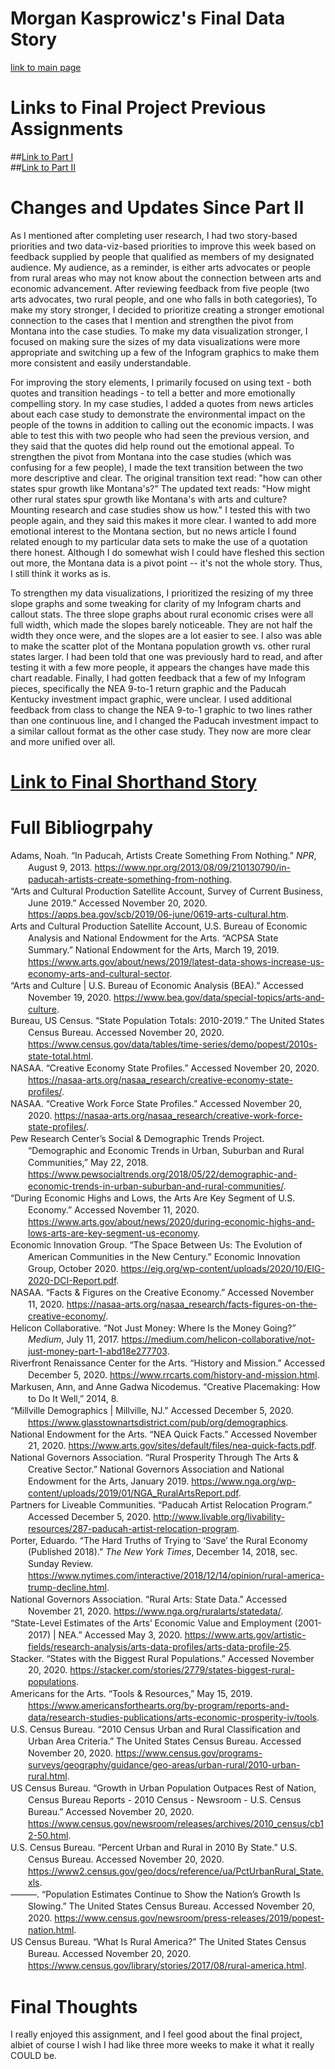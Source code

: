 # Morgan Kasprowicz's Final Data Story
[link to main page](/README.md)
   
   
# Links to Final Project Previous Assignments 
##[Link to Part I](/Kasprowicz_Final_Part_I.md)  
##[Link to Part II](/Final_PartII.md)  

# Changes and Updates Since Part II  
  
As I mentioned after completing user research, I had two story-based priorities and two data-viz-based priorities to improve this week based on feedback supplied by people that qualified as members of my designated audience. My audience, as a reminder, is either arts advocates or people from rural areas who may not know about the connection between arts and economic advancement. After reviewing feedback from five people (two arts advocates, two rural people, and one who falls in both categories), To make my story stronger, I decided to prioritize creating a stronger emotional connection to the cases that I mention and strengthen the pivot from Montana into the case studies. To make my data visualization stronger, I focused on making sure the sizes of my data visualizations were more appropriate and switching up a few of the Infogram graphics to make them more consistent and easily understandable.   

For improving the story elements, I primarily focused on using text - both quotes and transition headings - to tell a better and more emotionally compelling story. In my case studies, I added a quotes from news articles about each case study to demonstrate the environmental impact on the people of the towns in addition to calling out the economic impacts. I was able to test this with two people who had seen the previous version, and they said that the quotes did help round out the emotional appeal. To strengthen the pivot from Montana into the case studies (which was confusing for a few people), I made the text transition between the two more descriptive and clear. The original transition text read: "how can other states spur growth like Montana's?" The updated text reads: "How might other rural states spur growth like Montana's with arts and culture? Mounting research and case studies show us how." I tested this with two people again, and they said this makes it more clear. I wanted to add more emotional interest to the Montana section, but no news article I found related enough to my particular data sets to make the use of a quotation there honest. Although I do somewhat wish I could have fleshed this section out more, the Montana data is a pivot point -- it's not the whole story. Thus, I still think it works as is.   

To strengthen my data visualizations, I prioritized the resizing of my three slope graphs and some tweaking for clarity of my Infogram charts and callout stats. The three slope graphs about rural economic crises were all full width, which made the slopes barely noticeable. They are not half the width they once were, and the slopes are a lot easier to see. I also was able to make the scatter plot of the Montana population growth vs. other rural states larger. I had been told that one was previously hard to read, and after testing it with a few more people, it appears the changes have made this chart readable. Finally, I had gotten feedback that a few of my Infogram pieces, specifically the NEA 9-to-1 return graphic and the Paducah Kentucky investment impact graphic, were unclear. I used additional feedback from class to change the NEA 9-to-1 graphic to two lines rather than one continuous line, and I changed the Paducah investment impact to a similar callout format as the other case study. They now are more clear and more unified over all.   

# [Link to Final Shorthand Story](https://carnegiemellon.shorthandstories.com/boosting-rural-economies-through-arts-and-culture/index.html)  
# Full Bibliogrpahy  
<!DOCTYPE html PUBLIC "-//W3C//DTD XHTML 1.1//EN" "http://www.w3.org/TR/xhtml11/DTD/xhtml11.dtd">
<html xmlns="http://www.w3.org/1999/xhtml" xml:lang="en">
<head>
<meta http-equiv="Content-Type" content="text/html; charset=utf-8"/>
<title>Bibliography</title>
</head>
<body>
<div class="csl-bib-body" style="line-height: 1.35; margin-left: 2em; text-indent:-2em;">
  <div class="csl-entry">Adams, Noah. “In Paducah, Artists Create Something From Nothing.” <i>NPR</i>, August 9, 2013. <a href="https://www.npr.org/2013/08/09/210130790/in-paducah-artists-create-something-from-nothing">https://www.npr.org/2013/08/09/210130790/in-paducah-artists-create-something-from-nothing</a>.</div>
  <span class="Z3988" title="url_ver=Z39.88-2004&amp;ctx_ver=Z39.88-2004&amp;rfr_id=info%3Asid%2Fzotero.org%3A2&amp;rft_val_fmt=info%3Aofi%2Ffmt%3Akev%3Amtx%3Adc&amp;rft.type=newspaperArticle&amp;rft.title=In%20Paducah%2C%20Artists%20Create%20Something%20From%20Nothing&amp;rft.source=NPR&amp;rft.description=The%20Lowertown%20neighborhood%20of%20Paducah%2C%20Ky.%2C%20once%20riddled%20with%20crime%20and%20dilapidated%20homes%2C%20is%20now%20a%20haven%20for%20artists%20and%20a%20thriving%20community%20life.%20Artists%20and%20non-artists%20alike%20have%20been%20moving%20to%20the%20neighborhood%20since%202000%2C%20when%20the%20city%20decided%20to%20create%20the%20Artist%20Relocation%20Program.&amp;rft.identifier=https%3A%2F%2Fwww.npr.org%2F2013%2F08%2F09%2F210130790%2Fin-paducah-artists-create-something-from-nothing&amp;rft.aufirst=Noah&amp;rft.aulast=Adams&amp;rft.au=Noah%20Adams&amp;rft.date=2013-08-09&amp;rft.language=en"></span>
  <div class="csl-entry">“Arts and Cultural Production Satellite Account, Survey of Current Business, June 2019.” Accessed November 20, 2020. <a href="https://apps.bea.gov/scb/2019/06-june/0619-arts-cultural.htm">https://apps.bea.gov/scb/2019/06-june/0619-arts-cultural.htm</a>.</div>
  <span class="Z3988" title="url_ver=Z39.88-2004&amp;ctx_ver=Z39.88-2004&amp;rfr_id=info%3Asid%2Fzotero.org%3A2&amp;rft_val_fmt=info%3Aofi%2Ffmt%3Akev%3Amtx%3Adc&amp;rft.type=webpage&amp;rft.title=Arts%20and%20Cultural%20Production%20Satellite%20Account%2C%20Survey%20of%20Current%20Business%2C%20June%202019&amp;rft.identifier=https%3A%2F%2Fapps.bea.gov%2Fscb%2F2019%2F06-june%2F0619-arts-cultural.htm"></span>
  <div class="csl-entry">Arts and Cultural Production Satellite Account, U.S. Bureau of Economic Analysis and National Endowment for the Arts. “ACPSA State Summary.” National Endowment for the Arts, March 19, 2019. <a href="https://www.arts.gov/about/news/2019/latest-data-shows-increase-us-economy-arts-and-cultural-sector">https://www.arts.gov/about/news/2019/latest-data-shows-increase-us-economy-arts-and-cultural-sector</a>.</div>
  <span class="Z3988" title="url_ver=Z39.88-2004&amp;ctx_ver=Z39.88-2004&amp;rfr_id=info%3Asid%2Fzotero.org%3A2&amp;rft_val_fmt=info%3Aofi%2Ffmt%3Akev%3Amtx%3Abook&amp;rft.genre=report&amp;rft.btitle=ACPSA%20State%20Summary&amp;rft.aulast=Arts%20and%20Cultural%20Production%20Satellite%20Account%2C%20U.S.%20Bureau%20of%20Economic%20Analysis%20and%20National%20Endowment%20for%20the%20Arts&amp;rft.au=Arts%20and%20Cultural%20Production%20Satellite%20Account%2C%20U.S.%20Bureau%20of%20Economic%20Analysis%20and%20National%20Endowment%20for%20the%20Arts&amp;rft.date=2019-03-19"></span>
  <div class="csl-entry">“Arts and Culture | U.S. Bureau of Economic Analysis (BEA).” Accessed November 19, 2020. <a href="https://www.bea.gov/data/special-topics/arts-and-culture">https://www.bea.gov/data/special-topics/arts-and-culture</a>.</div>
  <span class="Z3988" title="url_ver=Z39.88-2004&amp;ctx_ver=Z39.88-2004&amp;rfr_id=info%3Asid%2Fzotero.org%3A2&amp;rft_val_fmt=info%3Aofi%2Ffmt%3Akev%3Amtx%3Adc&amp;rft.type=webpage&amp;rft.title=Arts%20and%20Culture%20%7C%20U.S.%20Bureau%20of%20Economic%20Analysis%20(BEA)&amp;rft.identifier=https%3A%2F%2Fwww.bea.gov%2Fdata%2Fspecial-topics%2Farts-and-culture"></span>
  <div class="csl-entry">Bureau, US Census. “State Population Totals: 2010-2019.” The United States Census Bureau. Accessed November 20, 2020. <a href="https://www.census.gov/data/tables/time-series/demo/popest/2010s-state-total.html">https://www.census.gov/data/tables/time-series/demo/popest/2010s-state-total.html</a>.</div>
  <span class="Z3988" title="url_ver=Z39.88-2004&amp;ctx_ver=Z39.88-2004&amp;rfr_id=info%3Asid%2Fzotero.org%3A2&amp;rft_val_fmt=info%3Aofi%2Ffmt%3Akev%3Amtx%3Adc&amp;rft.type=webpage&amp;rft.title=State%20Population%20Totals%3A%202010-2019&amp;rft.description=This%20page%20features%20Vintage%202019%20population%20estimates%20totals%20and%20components%20of%20change.&amp;rft.identifier=https%3A%2F%2Fwww.census.gov%2Fdata%2Ftables%2Ftime-series%2Fdemo%2Fpopest%2F2010s-state-total.html&amp;rft.aufirst=US%20Census&amp;rft.aulast=Bureau&amp;rft.au=US%20Census%20Bureau&amp;rft.language=EN-US"></span>
  <div class="csl-entry">NASAA. “Creative Economy State Profiles.” Accessed November 20, 2020. <a href="https://nasaa-arts.org/nasaa_research/creative-economy-state-profiles/">https://nasaa-arts.org/nasaa_research/creative-economy-state-profiles/</a>.</div>
  <span class="Z3988" title="url_ver=Z39.88-2004&amp;ctx_ver=Z39.88-2004&amp;rfr_id=info%3Asid%2Fzotero.org%3A2&amp;rft_val_fmt=info%3Aofi%2Ffmt%3Akev%3Amtx%3Adc&amp;rft.type=webpage&amp;rft.title=Creative%20Economy%20State%20Profiles&amp;rft.identifier=https%3A%2F%2Fnasaa-arts.org%2Fnasaa_research%2Fcreative-economy-state-profiles%2F&amp;rft.language=en"></span>
  <div class="csl-entry">NASAA. “Creative Work Force State Profiles.” Accessed November 20, 2020. <a href="https://nasaa-arts.org/nasaa_research/creative-work-force-state-profiles/">https://nasaa-arts.org/nasaa_research/creative-work-force-state-profiles/</a>.</div>
  <span class="Z3988" title="url_ver=Z39.88-2004&amp;ctx_ver=Z39.88-2004&amp;rfr_id=info%3Asid%2Fzotero.org%3A2&amp;rft_val_fmt=info%3Aofi%2Ffmt%3Akev%3Amtx%3Adc&amp;rft.type=webpage&amp;rft.title=Creative%20Work%20Force%20State%20Profiles&amp;rft.description=Based%20on%20the%20Arts%20and%20Cultural%20Production%20Satellite%20Account%20(ACPSA)%20for%202014%2C%20a%20partnership%20between%20the%20National%20Endowment%20for%20the%20Arts%20and%20the%20Bureau%20of%20Economic%20Analysis.&amp;rft.identifier=https%3A%2F%2Fnasaa-arts.org%2Fnasaa_research%2Fcreative-work-force-state-profiles%2F&amp;rft.language=en"></span>
  <div class="csl-entry">Pew Research Center’s Social &amp; Demographic Trends Project. “Demographic and Economic Trends in Urban, Suburban and Rural Communities,” May 22, 2018. <a href="https://www.pewsocialtrends.org/2018/05/22/demographic-and-economic-trends-in-urban-suburban-and-rural-communities/">https://www.pewsocialtrends.org/2018/05/22/demographic-and-economic-trends-in-urban-suburban-and-rural-communities/</a>.</div>
  <span class="Z3988" title="url_ver=Z39.88-2004&amp;ctx_ver=Z39.88-2004&amp;rfr_id=info%3Asid%2Fzotero.org%3A2&amp;rft_val_fmt=info%3Aofi%2Ffmt%3Akev%3Amtx%3Adc&amp;rft.type=blogPost&amp;rft.title=Demographic%20and%20economic%20trends%20in%20urban%2C%20suburban%20and%20rural%20communities&amp;rft.description=Three%20key%20demographic%20forces%20have%20reshaped%20the%20overall%20U.S.%20population%20in%20recent%20years%3A%20growing%20racial%20and%20ethnic%20diversity%2C%20increasing%20immigration%20and&amp;rft.identifier=https%3A%2F%2Fwww.pewsocialtrends.org%2F2018%2F05%2F22%2Fdemographic-and-economic-trends-in-urban-suburban-and-rural-communities%2F&amp;rft.date=2018-05-22&amp;rft.language=en-US"></span>
  <div class="csl-entry">“During Economic Highs and Lows, the Arts Are Key Segment of U.S. Economy.” Accessed November 11, 2020. <a href="https://www.arts.gov/about/news/2020/during-economic-highs-and-lows-arts-are-key-segment-us-economy">https://www.arts.gov/about/news/2020/during-economic-highs-and-lows-arts-are-key-segment-us-economy</a>.</div>
  <span class="Z3988" title="url_ver=Z39.88-2004&amp;ctx_ver=Z39.88-2004&amp;rfr_id=info%3Asid%2Fzotero.org%3A2&amp;rft_val_fmt=info%3Aofi%2Ffmt%3Akev%3Amtx%3Adc&amp;rft.type=webpage&amp;rft.title=During%20Economic%20Highs%20and%20Lows%2C%20the%20Arts%20Are%20Key%20Segment%20of%20U.S.%20Economy&amp;rft.description=According%20to%20the%20latest%20data%20issued%20today%20by%20the%20Bureau%20of%20Economic%20Analysis%20and%20the%20National%20Endowment%20for%20the%20Arts%2C%20the%20arts%20remain%20a%20vital%20component%20of%20the%20U.S.%20economy.&amp;rft.identifier=https%3A%2F%2Fwww.arts.gov%2Fabout%2Fnews%2F2020%2Fduring-economic-highs-and-lows-arts-are-key-segment-us-economy&amp;rft.language=en"></span>
  <div class="csl-entry">Economic Innovation Group. “The Space Between Us: The Evolution of American Communities in the New Century.” Economic Innovation Group, October 2020. <a href="https://eig.org/wp-content/uploads/2020/10/EIG-2020-DCI-Report.pdf">https://eig.org/wp-content/uploads/2020/10/EIG-2020-DCI-Report.pdf</a>.</div>
  <span class="Z3988" title="url_ver=Z39.88-2004&amp;ctx_ver=Z39.88-2004&amp;rfr_id=info%3Asid%2Fzotero.org%3A2&amp;rft_val_fmt=info%3Aofi%2Ffmt%3Akev%3Amtx%3Abook&amp;rft.genre=report&amp;rft.btitle=The%20Space%20Between%20Us%3A%20The%20Evolution%20of%20American%20Communities%20in%20the%20New%20Century&amp;rft.aulast=Economic%20Innovation%20Group&amp;rft.au=Economic%20Innovation%20Group&amp;rft.date=2020-10"></span>
  <div class="csl-entry">NASAA. “Facts &amp; Figures on the Creative Economy.” Accessed November 11, 2020. <a href="https://nasaa-arts.org/nasaa_research/facts-figures-on-the-creative-economy/">https://nasaa-arts.org/nasaa_research/facts-figures-on-the-creative-economy/</a>.</div>
  <span class="Z3988" title="url_ver=Z39.88-2004&amp;ctx_ver=Z39.88-2004&amp;rfr_id=info%3Asid%2Fzotero.org%3A2&amp;rft_val_fmt=info%3Aofi%2Ffmt%3Akev%3Amtx%3Adc&amp;rft.type=webpage&amp;rft.title=Facts%20%26%20Figures%20on%20the%20Creative%20Economy&amp;rft.identifier=https%3A%2F%2Fnasaa-arts.org%2Fnasaa_research%2Ffacts-figures-on-the-creative-economy%2F&amp;rft.language=en"></span>
  <div class="csl-entry">Helicon Collaborative. “Not Just Money: Where Is the Money Going?” <i>Medium</i>, July 11, 2017. <a href="https://medium.com/helicon-collaborative/not-just-money-part-1-abd18e277703">https://medium.com/helicon-collaborative/not-just-money-part-1-abd18e277703</a>.</div>
  <span class="Z3988" title="url_ver=Z39.88-2004&amp;ctx_ver=Z39.88-2004&amp;rfr_id=info%3Asid%2Fzotero.org%3A2&amp;rft_val_fmt=info%3Aofi%2Ffmt%3Akev%3Amtx%3Adc&amp;rft.type=newspaperArticle&amp;rft.title=Not%20Just%20Money%3A%20Where%20is%20the%20Money%20Going%3F&amp;rft.source=Medium&amp;rft.description=Part%201&amp;rft.identifier=https%3A%2F%2Fmedium.com%2Fhelicon-collaborative%2Fnot-just-money-part-1-abd18e277703&amp;rft.aulast=Helicon%20Collaborative&amp;rft.au=Helicon%20Collaborative&amp;rft.date=2017-07-11&amp;rft.language=en"></span>
  <div class="csl-entry">Riverfront Renaissance Center for the Arts. “History and Mission.” Accessed December 5, 2020. <a href="https://www.rrcarts.com/history-and-mission.html">https://www.rrcarts.com/history-and-mission.html</a>.</div>
  <span class="Z3988" title="url_ver=Z39.88-2004&amp;ctx_ver=Z39.88-2004&amp;rfr_id=info%3Asid%2Fzotero.org%3A2&amp;rft_val_fmt=info%3Aofi%2Ffmt%3Akev%3Amtx%3Adc&amp;rft.type=webpage&amp;rft.title=History%20and%20Mission&amp;rft.description=Since%20April%20of%202001%2C%20the%20Riverfront%20Renaissance%20Center%20for%20the%20Arts%20(RRCA)%20has%20been%20a%20non-profit%20community%20arts%20and%20cultural%20center%20in%20the%20heart%20of%20Millville's%20Glasstown%20Arts%20District.%20RRCA%20was%20the...&amp;rft.identifier=https%3A%2F%2Fwww.rrcarts.com%2Fhistory-and-mission.html&amp;rft.language=en"></span>
  <div class="csl-entry">Markusen, Ann, and Anne Gadwa Nicodemus. “Creative Placemaking: How to Do It Well,” 2014, 8.</div>
  <span class="Z3988" title="url_ver=Z39.88-2004&amp;ctx_ver=Z39.88-2004&amp;rfr_id=info%3Asid%2Fzotero.org%3A2&amp;rft_val_fmt=info%3Aofi%2Ffmt%3Akev%3Amtx%3Ajournal&amp;rft.genre=article&amp;rft.atitle=Creative%20Placemaking%3A%20How%20to%20Do%20It%20Well&amp;rft.aufirst=Ann&amp;rft.aulast=Markusen&amp;rft.au=Ann%20Markusen&amp;rft.au=Anne%20Gadwa%20Nicodemus&amp;rft.date=2014&amp;rft.pages=8&amp;rft.language=en"></span>
  <div class="csl-entry">“Millville Demographics | Millville, NJ.” Accessed December 5, 2020. <a href="https://www.glasstownartsdistrict.com/pub/org/demographics">https://www.glasstownartsdistrict.com/pub/org/demographics</a>.</div>
  <span class="Z3988" title="url_ver=Z39.88-2004&amp;ctx_ver=Z39.88-2004&amp;rfr_id=info%3Asid%2Fzotero.org%3A2&amp;rft_val_fmt=info%3Aofi%2Ffmt%3Akev%3Amtx%3Adc&amp;rft.type=webpage&amp;rft.title=Millville%20Demographics%20%7C%20Millville%2C%20NJ&amp;rft.identifier=https%3A%2F%2Fwww.glasstownartsdistrict.com%2Fpub%2Forg%2Fdemographics"></span>
  <div class="csl-entry">National Endowment for the Arts. “NEA Quick Facts.” Accessed November 21, 2020. <a href="https://www.arts.gov/sites/default/files/nea-quick-facts.pdf">https://www.arts.gov/sites/default/files/nea-quick-facts.pdf</a>.</div>
  <span class="Z3988" title="url_ver=Z39.88-2004&amp;ctx_ver=Z39.88-2004&amp;rfr_id=info%3Asid%2Fzotero.org%3A2&amp;rft_val_fmt=info%3Aofi%2Ffmt%3Akev%3Amtx%3Adc&amp;rft.type=document&amp;rft.title=NEA%20Quick%20Facts&amp;rft.identifier=https%3A%2F%2Fwww.arts.gov%2Fsites%2Fdefault%2Ffiles%2Fnea-quick-facts.pdf&amp;rft.aulast=National%20Endowment%20for%20the%20Arts&amp;rft.au=National%20Endowment%20for%20the%20Arts"></span>
  <div class="csl-entry">National Governors Association. “Rural Prosperity Through The Arts &amp; Creative Sector.” National Governors Association and National Endowment for the Arts, January 2019. <a href="https://www.nga.org/wp-content/uploads/2019/01/NGA_RuralArtsReport.pdf">https://www.nga.org/wp-content/uploads/2019/01/NGA_RuralArtsReport.pdf</a>.</div>
  <span class="Z3988" title="url_ver=Z39.88-2004&amp;ctx_ver=Z39.88-2004&amp;rfr_id=info%3Asid%2Fzotero.org%3A2&amp;rft_val_fmt=info%3Aofi%2Ffmt%3Akev%3Amtx%3Abook&amp;rft.genre=report&amp;rft.btitle=Rural%20Prosperity%20Through%20The%20Arts%20%26%20Creative%20Sector&amp;rft.aulast=National%20Governors%20Association&amp;rft.au=National%20Governors%20Association&amp;rft.date=2019-01"></span>
  <div class="csl-entry">Partners for Liveable Communities. “Paducah Artist Relocation Program.” Accessed December 5, 2020. <a href="http://www.livable.org/livability-resources/287-paducah-artist-relocation-program">http://www.livable.org/livability-resources/287-paducah-artist-relocation-program</a>.</div>
  <span class="Z3988" title="url_ver=Z39.88-2004&amp;ctx_ver=Z39.88-2004&amp;rfr_id=info%3Asid%2Fzotero.org%3A2&amp;rft_val_fmt=info%3Aofi%2Ffmt%3Akev%3Amtx%3Adc&amp;rft.type=webpage&amp;rft.title=Paducah%20Artist%20Relocation%20Program&amp;rft.identifier=http%3A%2F%2Fwww.livable.org%2Flivability-resources%2F287-paducah-artist-relocation-program"></span>
  <div class="csl-entry">Porter, Eduardo. “The Hard Truths of Trying to ‘Save’ the Rural Economy (Published 2018).” <i>The New York Times</i>, December 14, 2018, sec. Sunday Review. <a href="https://www.nytimes.com/interactive/2018/12/14/opinion/rural-america-trump-decline.html">https://www.nytimes.com/interactive/2018/12/14/opinion/rural-america-trump-decline.html</a>.</div>
  <span class="Z3988" title="url_ver=Z39.88-2004&amp;ctx_ver=Z39.88-2004&amp;rfr_id=info%3Asid%2Fzotero.org%3A2&amp;rft_val_fmt=info%3Aofi%2Ffmt%3Akev%3Amtx%3Adc&amp;rft.type=newspaperArticle&amp;rft.title=The%20Hard%20Truths%20of%20Trying%20to%20%E2%80%98Save%E2%80%99%20the%20Rural%20Economy%20(Published%202018)&amp;rft.source=The%20New%20York%20Times&amp;rft.description=Rural%20America%E2%80%99s%20economy%20is%20in%20decline%2C%20and%20trying%20to%20fix%20it%20by%20turning%20small%20towns%20into%20tech%20hubs%20isn't%20working.&amp;rft.identifier=https%3A%2F%2Fwww.nytimes.com%2Finteractive%2F2018%2F12%2F14%2Fopinion%2Frural-america-trump-decline.html&amp;rft.aufirst=Eduardo&amp;rft.aulast=Porter&amp;rft.au=Eduardo%20Porter&amp;rft.date=2018-12-14&amp;rft.language=en"></span>
  <div class="csl-entry">National Governors Association. “Rural Arts: State Data.” Accessed November 21, 2020. <a href="https://www.nga.org/ruralarts/statedata/">https://www.nga.org/ruralarts/statedata/</a>.</div>
  <span class="Z3988" title="url_ver=Z39.88-2004&amp;ctx_ver=Z39.88-2004&amp;rfr_id=info%3Asid%2Fzotero.org%3A2&amp;rft_val_fmt=info%3Aofi%2Ffmt%3Akev%3Amtx%3Adc&amp;rft.type=webpage&amp;rft.title=Rural%20Arts%3A%20State%20Data&amp;rft.description=All%20data%20and%20research%20provided%20by%20the%20National%20Assembly%20of%20State%20Arts%20Agencies.&amp;rft.identifier=https%3A%2F%2Fwww.nga.org%2Fruralarts%2Fstatedata%2F"></span>
  <div class="csl-entry">“State-Level Estimates of the Arts’ Economic Value and Employment (2001-2017) | NEA.” Accessed May 3, 2020. <a href="https://www.arts.gov/artistic-fields/research-analysis/arts-data-profiles/arts-data-profile-25">https://www.arts.gov/artistic-fields/research-analysis/arts-data-profiles/arts-data-profile-25</a>.</div>
  <span class="Z3988" title="url_ver=Z39.88-2004&amp;ctx_ver=Z39.88-2004&amp;rfr_id=info%3Asid%2Fzotero.org%3A2&amp;rft_val_fmt=info%3Aofi%2Ffmt%3Akev%3Amtx%3Adc&amp;rft.type=webpage&amp;rft.title=State-Level%20Estimates%20of%20the%20Arts%E2%80%99%20Economic%20Value%20and%20Employment%20(2001-2017)%20%7C%20NEA&amp;rft.identifier=https%3A%2F%2Fwww.arts.gov%2Fartistic-fields%2Fresearch-analysis%2Farts-data-profiles%2Farts-data-profile-25"></span>
  <div class="csl-entry">Stacker. “States with the Biggest Rural Populations.” Accessed November 20, 2020. <a href="https://stacker.com/stories/2779/states-biggest-rural-populations">https://stacker.com/stories/2779/states-biggest-rural-populations</a>.</div>
  <span class="Z3988" title="url_ver=Z39.88-2004&amp;ctx_ver=Z39.88-2004&amp;rfr_id=info%3Asid%2Fzotero.org%3A2&amp;rft_val_fmt=info%3Aofi%2Ffmt%3Akev%3Amtx%3Adc&amp;rft.type=webpage&amp;rft.title=States%20with%20the%20biggest%20rural%20populations&amp;rft.description=Find%20out%20which%20states%20have%20the%20most%20residents%20living%20in%20sparsely%20populated%20areas%20and%20how%20each%20state's%20percentage%20of%20rural%20residents%20has%20changed%20over%20the%20decades.%20You'll%20also%20learn%20about%20factors%20driving%20America%E2%80%99s%20rural-urban%20divide.&amp;rft.identifier=https%3A%2F%2Fstacker.com%2Fstories%2F2779%2Fstates-biggest-rural-populations&amp;rft.language=en"></span>
  <div class="csl-entry">Americans for the Arts. “Tools &amp; Resources,” May 15, 2019. <a href="https://www.americansforthearts.org/by-program/reports-and-data/research-studies-publications/arts-economic-prosperity-iv/tools">https://www.americansforthearts.org/by-program/reports-and-data/research-studies-publications/arts-economic-prosperity-iv/tools</a>.</div>
  <span class="Z3988" title="url_ver=Z39.88-2004&amp;ctx_ver=Z39.88-2004&amp;rfr_id=info%3Asid%2Fzotero.org%3A2&amp;rft_val_fmt=info%3Aofi%2Ffmt%3Akev%3Amtx%3Adc&amp;rft.type=webpage&amp;rft.title=Tools%20%26%20Resources&amp;rft.description=Here%20you%20will%20find%20useful%20tips%20and%20tricks%20on%20how%20to%20leverage%20these%20economic%20impact%20findings%20and%20make%20the%20case%20for%20arts%20support%20in%20your%20local%20community.%20%20Case-Making%20Tools%20Arts%20%26%20Economic%20Prosperity%20IV%20Sample%20PowerPoint%20(PowerPoint%2C%204%2C155%20KB)&amp;rft.identifier=https%3A%2F%2Fwww.americansforthearts.org%2Fby-program%2Freports-and-data%2Fresearch-studies-publications%2Farts-economic-prosperity-iv%2Ftools&amp;rft.date=2019-05-15&amp;rft.language=en"></span>
  <div class="csl-entry">U.S. Census Bureau. “2010 Census Urban and Rural Classification and Urban Area Criteria.” The United States Census Bureau. Accessed November 20, 2020. <a href="https://www.census.gov/programs-surveys/geography/guidance/geo-areas/urban-rural/2010-urban-rural.html">https://www.census.gov/programs-surveys/geography/guidance/geo-areas/urban-rural/2010-urban-rural.html</a>.</div>
  <span class="Z3988" title="url_ver=Z39.88-2004&amp;ctx_ver=Z39.88-2004&amp;rfr_id=info%3Asid%2Fzotero.org%3A2&amp;rft_val_fmt=info%3Aofi%2Ffmt%3Akev%3Amtx%3Adc&amp;rft.type=webpage&amp;rft.title=2010%20Census%20Urban%20and%20Rural%20Classification%20and%20Urban%20Area%20Criteria&amp;rft.description=Urban-rural%20classification%20is%20fundamentally%20a%20delineation%20of%20geographical%20areas%2C%20identifying%20both%20individual%20urban%20areas%20and%20the%20rural%20areas%20of%20the%20nation.&amp;rft.identifier=https%3A%2F%2Fwww.census.gov%2Fprograms-surveys%2Fgeography%2Fguidance%2Fgeo-areas%2Furban-rural%2F2010-urban-rural.html&amp;rft.aulast=U.S.%20Census%20Bureau&amp;rft.au=U.S.%20Census%20Bureau&amp;rft.language=EN-US"></span>
  <div class="csl-entry">US Census Bureau. “Growth in Urban Population Outpaces Rest of Nation, Census Bureau Reports - 2010 Census - Newsroom - U.S. Census Bureau.” Accessed November 20, 2020. <a href="https://www.census.gov/newsroom/releases/archives/2010_census/cb12-50.html">https://www.census.gov/newsroom/releases/archives/2010_census/cb12-50.html</a>.</div>
  <span class="Z3988" title="url_ver=Z39.88-2004&amp;ctx_ver=Z39.88-2004&amp;rfr_id=info%3Asid%2Fzotero.org%3A2&amp;rft_val_fmt=info%3Aofi%2Ffmt%3Akev%3Amtx%3Adc&amp;rft.type=webpage&amp;rft.title=Growth%20in%20Urban%20Population%20Outpaces%20Rest%20of%20Nation%2C%20Census%20Bureau%20Reports%20-%202010%20Census%20-%20Newsroom%20-%20U.S.%20Census%20Bureau&amp;rft.description=Growth%20in%20Urban%20Population%20Outpaces%20Rest%20of%20Nation%2C%20Census%20Bureau%20Reports&amp;rft.identifier=https%3A%2F%2Fwww.census.gov%2Fnewsroom%2Freleases%2Farchives%2F2010_census%2Fcb12-50.html&amp;rft.aulast=US%20Census%20Bureau&amp;rft.au=US%20Census%20Bureau&amp;rft.language=EN-US"></span>
  <div class="csl-entry">U.S. Census Bureau. “Percent Urban and Rural in 2010 By State.” U.S. Census Bureau. Accessed November 20, 2020. <a href="https://www2.census.gov/geo/docs/reference/ua/PctUrbanRural_State.xls">https://www2.census.gov/geo/docs/reference/ua/PctUrbanRural_State.xls</a>.</div>
  <span class="Z3988" title="url_ver=Z39.88-2004&amp;ctx_ver=Z39.88-2004&amp;rfr_id=info%3Asid%2Fzotero.org%3A2&amp;rft_val_fmt=info%3Aofi%2Ffmt%3Akev%3Amtx%3Adc&amp;rft.type=document&amp;rft.title=%22Percent%20Urban%20and%20Rural%20in%202010%20By%20State%22&amp;rft.publisher=U.S.%20Census%20Bureau&amp;rft.identifier=https%3A%2F%2Fwww2.census.gov%2Fgeo%2Fdocs%2Freference%2Fua%2FPctUrbanRural_State.xls&amp;rft.aulast=U.S.%20Census%20Bureau&amp;rft.au=U.S.%20Census%20Bureau"></span>
  <div class="csl-entry">———. “Population Estimates Continue to Show the Nation’s Growth Is Slowing.” The United States Census Bureau. Accessed November 20, 2020. <a href="https://www.census.gov/newsroom/press-releases/2019/popest-nation.html">https://www.census.gov/newsroom/press-releases/2019/popest-nation.html</a>.</div>
  <span class="Z3988" title="url_ver=Z39.88-2004&amp;ctx_ver=Z39.88-2004&amp;rfr_id=info%3Asid%2Fzotero.org%3A2&amp;rft_val_fmt=info%3Aofi%2Ffmt%3Akev%3Amtx%3Adc&amp;rft.type=webpage&amp;rft.title=Population%20Estimates%20Continue%20to%20Show%20the%20Nation%E2%80%99s%20Growth%20Is%20Slowing&amp;rft.description=Natural%20increase%20drops%20below%201%20million%20for%20the%20first%20time%20in%20decades%20due%20to%20fewer%20births%20and%20more%20deaths.&amp;rft.identifier=https%3A%2F%2Fwww.census.gov%2Fnewsroom%2Fpress-releases%2F2019%2Fpopest-nation.html&amp;rft.aulast=U.S.%20Census%20Bureau&amp;rft.au=U.S.%20Census%20Bureau&amp;rft.language=EN-US"></span>
  <div class="csl-entry">US Census Bureau. “What Is Rural America?” The United States Census Bureau. Accessed November 20, 2020. <a href="https://www.census.gov/library/stories/2017/08/rural-america.html">https://www.census.gov/library/stories/2017/08/rural-america.html</a>.</div>
  <span class="Z3988" title="url_ver=Z39.88-2004&amp;ctx_ver=Z39.88-2004&amp;rfr_id=info%3Asid%2Fzotero.org%3A2&amp;rft_val_fmt=info%3Aofi%2Ffmt%3Akev%3Amtx%3Adc&amp;rft.type=webpage&amp;rft.title=What%20is%20Rural%20America%3F&amp;rft.description=In%20general%2C%20rural%20areas%20are%20sparsely%20populated%20and%20have%20low%20housing%20density.&amp;rft.identifier=https%3A%2F%2Fwww.census.gov%2Flibrary%2Fstories%2F2017%2F08%2Frural-america.html&amp;rft.aulast=US%20Census%20Bureau&amp;rft.au=US%20Census%20Bureau&amp;rft.language=EN-US"></span>
</div></body>
</html>  

# Final Thoughts  
I really enjoyed this assignment, and I feel good about the final project, albiet of course I wish I had like three more weeks to make it what it really COULD be. 
